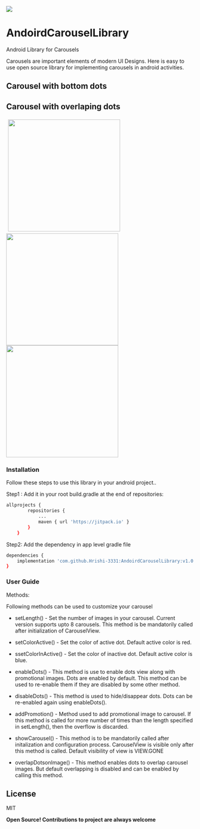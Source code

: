 [![](https://jitpack.io/v/Hrishi-3331/AndoirdCarouselLibrary.svg)](https://jitpack.io/#Hrishi-3331/AndoirdCarouselLibrary)


# AndoirdCarouselLibrary
Android Library for Carousels


Carousels are important elements of modern UI Designs. Here is easy to use open source library for implementing carousels in android activities.

## Carousel with bottom dots


## Carousel with overlaping dots
<img src="https://user-images.githubusercontent.com/43084197/86376552-c5f44580-bca4-11ea-857a-cf718dfbbc02.jpeg" width="300" style="margin:5px" >    <img src="https://user-images.githubusercontent.com/43084197/86376540-c12f9180-bca4-11ea-98e1-777bd663b18c.jpeg" width="300">    <img src="https://user-images.githubusercontent.com/43084197/86376547-c42a8200-bca4-11ea-8443-b1e23a81be65.jpeg" width="300">

### Installation

Follow these steps to use this library in your android project..

Step1 : Add it in your root build.gradle at the end of repositories:

```sh
allprojects {
		repositories {
			...
			maven { url 'https://jitpack.io' }
		}
	}
```

Step2: Add the dependency in app level gradle file

```sh
dependencies {
    implementation 'com.github.Hrishi-3331:AndoirdCarouselLibrary:v1.0.0'
}
```

### User Guide

Methods:

Following methods can be used to customize  your carousel

* setLength() - Set the number of images in your carousel. Current version supports upto 8 carousels. This method is be mandatorily called after initialization of CarouselView.

* setColorActive() - Set the color of active dot. Default active color is red.

* ssetColorInActive() - Set the color of inactive dot. Default active color is blue.

* enableDots() - This method is use to enable dots view along with promotional images. Dots are enabled by default. This method can be used to re-enable them if they are disabled by some other method.

* disableDots() - This method is used to hide/disappear dots. Dots can be re-enabled again using enableDots().

* addPromotion() - Method used to add promotional image to carousel. If this method is called for more number of times than the length specified in setLength(), then the overflow is discarded.

* showCarousel() - This method is to be mandatorily called after initalization and configuration process. CarouselView is visible only after this method is called. Default visibility of view is VIEW.GONE

* overlapDotsonImage() - This method enables dots to overlap carousel images. But default overlapping is disabled and can be enabled by calling this method.






License
----

MIT


**Open Source! Contributions to project are always welcome**
